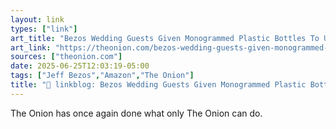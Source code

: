 ```yaml
---
layout: link
types: ["link"]
art_title: "Bezos Wedding Guests Given Monogrammed Plastic Bottles To Urinate In During Ceremony"
art_link: "https://theonion.com/bezos-wedding-guests-given-monogrammed-plastic-bottles-to-urinate-in-during-ceremony/"
sources: ["theonion.com"]
date: 2025-06-25T12:03:19-05:00
tags: ["Jeff Bezos","Amazon","The Onion"]
title: "🔗 linkblog: Bezos Wedding Guests Given Monogrammed Plastic Bottles To Urinate In During Ceremony"
---
```

The Onion has once again done what only The Onion can do.